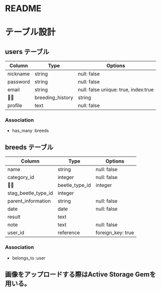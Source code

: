 # README

# テーブル設計
## users テーブル
| Column            | Type       | Options     |
| ----------------  | ------     | ----------- |
| nickname          | string     | null: false |
| password          | string     | null: false |
| email             | string     | null: false unique: true, index:true |
| breeding_history  | string     | null: false |
| profile           | text       | null: false |
### Association
- has_many :breeds


## breeds テーブル
| Column                |  Type        |   Options   |
| ----------------------| -----------  | ----------- |
| name                  | string       | null: false |
| category_id           | integer      | null: false |
| beetle_type_id        | integer      |             |
| stag_beetle_type_id   | integer      |             |
| parent_information    | string       | null: false |
| date                  | date         | null: false |
| result                | text         |             |
| note                  | text         | null: false |
| user_id               | reference    | foreign_key: true | 
### Association 
- belongs_to :user

## 画像をアップロードする際はActive Storage Gemを用いる。